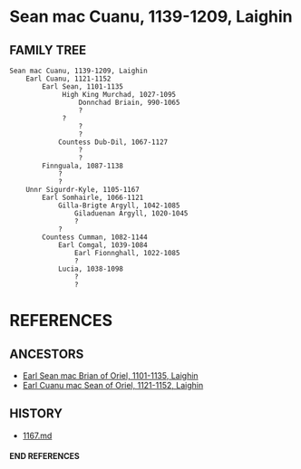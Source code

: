 # Sean mac Cuanu, 1139-1209, Laighin

## FAMILY TREE
```
Sean mac Cuanu, 1139-1209, Laighin
    Earl Cuanu, 1121-1152
        Earl Sean, 1101-1135
             High King Murchad, 1027-1095
                 Donnchad Briain, 990-1065
                 ?
             ?
                 ?
                 ?
            Countess Dub-Dil, 1067-1127
                 ?
                 ?
        Finnguala, 1087-1138
            ?
            ?
    Unnr Sigurdr-Kyle, 1105-1167
        Earl Somhairle, 1066-1121
            Gilla-Brigte Argyll, 1042-1085
                Giladuenan Argyll, 1020-1045
                ?
            ?
        Countess Cumman, 1082-1144
            Earl Comgal, 1039-1084
                Earl Fionnghall, 1022-1085
                ?
            Lucia, 1038-1098
                ?
                ?
```


# REFERENCES

## ANCESTORS
* [Earl Sean mac Brian of Oriel, 1101-1135, Laighin](sean_mac_brian_1101.md)
* [Earl Cuanu mac Sean of Oriel, 1121-1152, Laighin](cuanu_mac_sean_1121.md)

## HISTORY
* [1167.md](../h/1167.md)
#### END REFERENCES
